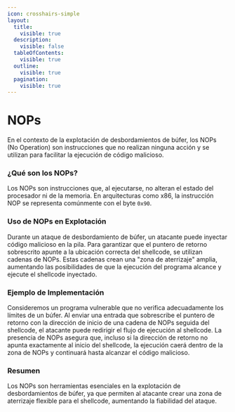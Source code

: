 ```yaml
---
icon: crosshairs-simple
layout:
  title:
    visible: true
  description:
    visible: false
  tableOfContents:
    visible: true
  outline:
    visible: true
  pagination:
    visible: true
---
```


# NOPs

En el contexto de la explotación de desbordamientos de búfer, los NOPs (No Operation) son instrucciones que no realizan ninguna acción y se utilizan para facilitar la ejecución de código malicioso.

### ¿Qué son los NOPs?

Los NOPs son instrucciones que, al ejecutarse, no alteran el estado del procesador ni de la memoria. En arquitecturas como x86, la instrucción NOP se representa comúnmente con el byte `0x90`.

### Uso de NOPs en Explotación

Durante un ataque de desbordamiento de búfer, un atacante puede inyectar código malicioso en la pila. Para garantizar que el puntero de retorno sobrescrito apunte a la ubicación correcta del shellcode, se utilizan cadenas de NOPs. Estas cadenas crean una "zona de aterrizaje" amplia, aumentando las posibilidades de que la ejecución del programa alcance y ejecute el shellcode inyectado.

### Ejemplo de Implementación

Consideremos un programa vulnerable que no verifica adecuadamente los límites de un búfer. Al enviar una entrada que sobrescribe el puntero de retorno con la dirección de inicio de una cadena de NOPs seguida del shellcode, el atacante puede redirigir el flujo de ejecución al shellcode. La presencia de NOPs asegura que, incluso si la dirección de retorno no apunta exactamente al inicio del shellcode, la ejecución caerá dentro de la zona de NOPs y continuará hasta alcanzar el código malicioso.

### Resumen

Los NOPs son herramientas esenciales en la explotación de desbordamientos de búfer, ya que permiten al atacante crear una zona de aterrizaje flexible para el shellcode, aumentando la fiabilidad del ataque.
